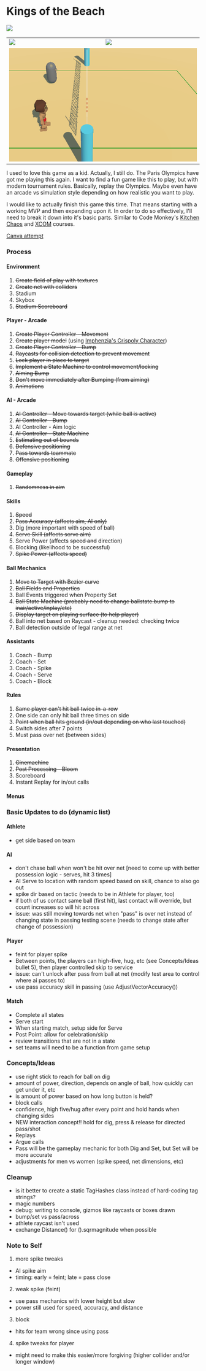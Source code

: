 # Kings of the Beach
 
<img src="https://thumbnails.libretro.com/Nintendo%20-%20Nintendo%20Entertainment%20System/Named_Boxarts/Kings%20of%20the%20Beach%20-%20Professional%20Beach%20Volleyball%20%28USA%29.png" />

<table>
	<tr>
		<td><img src="https://thumbnails.libretro.com/Nintendo%20-%20Nintendo%20Entertainment%20System/Named_Titles/Kings%20of%20the%20Beach%20-%20Professional%20Beach%20Volleyball%20%28USA%29.png" /></td>
		<td><img src="https://thumbnails.libretro.com/Nintendo%20-%20Nintendo%20Entertainment%20System/Named_Snaps/Kings%20of%20the%20Beach%20-%20Professional%20Beach%20Volleyball%20%28USA%29.png" /></td>
	</tr>
	<tr>
		<td colspan="2"><img src="https://github.com/aaronmsimon/unity-kings-of-the-beach/blob/main/Resources/Spike.gif" /></td>
	</tr>
</table>

I used to love this game as a kid. Actually, I still do. The Paris Olympics have got me playing this again. I want to find a fun game like this to play, but with modern tournament rules. Basically, replay the Olympics. Maybe even have an arcade vs simulation style depending on how realistic you want to play.

I would like to actually finish this game this time. That means starting with a working MVP and then expanding upon it. In order to do so effectively, I'll need to break it down into it's basic parts. Similar to Code Monkey's [Kitchen Chaos](https://youtu.be/AmGSEH7QcDg) and [XCOM](https://www.gamedev.tv/dashboard/courses/26) courses.

[Canva attempt](https://www.canva.com/design/DAGSRB4ZBE0/guNKf3ODCAnbA20KxX11iw/edit)

### Process

#### Environment
1. ~~Create field of play with textures~~
2. ~~Create net with colliders~~
3. Stadium
4. Skybox
5. ~~Stadium Scoreboard~~

#### Player - Arcade
1. ~~Create Player Controller - Movement~~
2. ~~Create player model~~ (using [Imphenzia's Crispoly Character](https://imphenzia.com/crispoly-characters-mini))
3. ~~Create Player Controller - Bump~~
4. ~~Raycasts for collision detection to prevent movement~~
5. ~~Lock player in place to target~~
6. ~~Implement a State Machine to control movement/locking~~
7. ~~Aiming Bump~~
8. ~~Don't move immediately after Bumping (from aiming)~~
9. ~~Animations~~

#### AI - Arcade
1. ~~AI Controller - Move towards target (while ball is active)~~
2. ~~AI Controller - Bump~~
3. AI Controller - Aim logic
4. ~~AI Controller - State Machine~~
5. ~~Estimating out of bounds~~
6. ~~Defensive positioning~~
7. ~~Pass towards teammate~~
8. ~~Offensive positioning~~

#### Gameplay
1. ~~Randomness in aim~~

#### Skills
1. ~~Speed~~
2. ~~Pass Accuracy (affects aim, AI only)~~
3. Dig (more important with speed of ball)
4. ~~Serve Skill (affects serve aim)~~
5. Serve Power (affects ~~speed and~~ direction)
6. Blocking (likelihood to be successful)
7. ~~Spike Power (affects speed)~~

#### Ball Mechanics
1. ~~Move to Target with Bezier curve~~
2. ~~Ball Fields and Properties~~
3. Ball Events triggered when Property Set
4. ~~Ball State Machine (probably need to change ballstate.bump to inair/active/inplay/etc)~~
5. ~~Display target on playing surface (to help player)~~
6. Ball into net based on Raycast - cleanup needed: checking twice
7. Ball detection outside of legal range at net

#### Assistants
1. Coach - Bump
2. Coach - Set
3. Coach - Spike
4. Coach - Serve
5. Coach - Block

#### Rules
1. ~~Same player can't hit ball twice in-a-row~~
2. One side can only hit ball three times on side
3. ~~Point when ball hits ground (in/out depending on who last touched)~~
4. Switch sides after 7 points
5. Must pass over net (between sides)

#### Presentation
1. ~~Cinemachine~~
2. ~~Post Processing - Bloom~~
3. Scoreboard
4. Instant Replay for in/out calls

#### Menus

### Basic Updates to do (dynamic list)

#### Athlete
- get side based on team

#### AI
- don't chase ball when won't be hit over net [need to come up with better possession logic - serves, hit 3 times]
- AI Serve to location with random speed based on skill, chance to also go out
- spike dir based on tactic (needs to be in Athlete for player, too)
- if both of us contact same ball (first hit), last contact will override, but count increases so will hit across
- issue: was still moving towards net when "pass" is over net instead of changing state in passing testing scene (needs to change state after change of possession)

#### Player
- feint for player spike
- Between points, the players can high-five, hug, etc (see Concepts/Ideas bullet 5), then player controlled skip to service
- issue: can't unlock after pass from ball at net (modify test area to control where ai passes to)
- use pass accuracy skill in passing (use AdjustVectorAccuracy())

#### Match
- Complete all states
- Serve start
- When starting match, setup side for Serve
- Post Point: allow for celebration/skip
- review transitions that are not in a state
- set teams will need to be a function from game setup

### Concepts/Ideas
- use right stick to reach for ball on dig
- amount of power, direction, depends on angle of ball, how quickly can get under it, etc
- is amount of power based on how long button is held?
- block calls
- confidence, high five/hug after every point and hold hands when changing sides
- NEW interaction concept!!  hold for dig, press & release for directed pass/shot
- Replays
- Argue calls
- Pass will be the gameplay mechanic for both Dig and Set, but Set will be more accurate
- adjustments for men vs women (spike speed, net dimensions, etc)

### Cleanup
- is it better to create a static TagHashes class instead of hard-coding tag strings?
- magic numbers
- debug: writing to console, gizmos like raycasts or boxes drawn
- bump/set vs pass/across
- athlete raycast isn't used
- exchange Distance() for ().sqrmagnitude when possible

### Note to Self
1. more spike tweaks
* AI spike aim
* timing: early = feint; late = pass close
2. weak spike (feint)
* use pass mechanics with lower height but slow
* power still used for speed, accuracy, and distance
3. block
* hits for team wrong since using pass
4. spike tweaks for player
* might need to make this easier/more forgiving (higher collider and/or longer window)